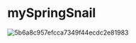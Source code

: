 # mySpringSnail
![5b6a8c957efcca7349f44ecdc2e81983](https://github.com/user-attachments/assets/b2268ff7-c3fe-4197-8ec7-f6d26e8f62cb)
